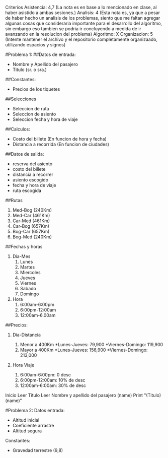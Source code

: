 Criterios
    Asistencia: 4,7  (La nota es en base a lo mencionado en clase, al haber asistido a ambas sesiones.)
    Analisis: 4 (Esta nota es, ya que a pesar de haber hecho un analisis de los problemas, siento que me faltan agregar algunas cosas que consideraria importante para el desarrollo del algoritmo, sin embargo eso tambien se podria ir concluyendo a medida de ir avanzando en la resolucion del problema)
    Algoritmo: X
    Organizacion: 5 (Intente mantener el archivo y el repositorio completamente organizaado, utilizando espacios y signos)




#Problema 1:
##Datos de entrada:
- Nombre y Apellido del pasajero
- Titulo (sr. o sra.)


##Constantes:
- Precios de los tiquetes


##Selecciones
- Seleccion de ruta
- Seleccion de asiento
- Seleccion fecha y hora de viaje


##Calculos:
- Costo del billete (En funcion de hora y fecha)
- Distancia a recorrida (En funcion de ciudades)


##Datos de salida:
- reserva del asiento
- costo del billete
- distancia a recorrer
- asiento escogido
- fecha y hora de viaje
- ruta escogida


##Rutas
1. Med-Bog (240Km)
2. Med-Car (461Km)
3. Car-Med (461Km)
4. Car-Bog (657Km)
5. Bog-Car (657Km)
6. Bog-Med (240Km)


##Fechas y horas
1. Dia-Mes
    1. Lunes
    2. Martes
    3. Miercoles
    4. Jueves
    5. Viernes
    6. Sabado
    7. Domingo
2. Hora
    1.  6:00am-6:00pm
    2.  6:00pm-12:00am
    3.  12:00am-6.00am


##Precios:
1. Dia-Distancia
    1. Menor a 400Km
        *Lunes-Jueves: 79,900
        *Viernes-Domingo: 119,900
    2. Mayor a 400Km
        *Lunes-Jueves: 156,900
        *Viernes-Domingo: 213,000

2. Hora Viaje
    1. 6:00am-6:00pm: 0 desc
    2. 6:00pm-12:00am: 10% de desc
    3. 12:00am-6:00am: 30% de desc



Inicio
Leer Titulo 
Leer Nombre y apellido del pasajero (name)
Print "(Titulo) (name)"












#Problema 2:
Datos entrada:
- Altitud inicial
- Coeficiente arrastre
- Altitud segura

Constantes: 
- Gravedad terrestre (9,8)
